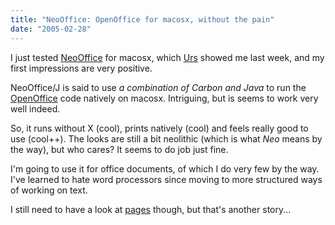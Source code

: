 ```yaml
---
title: "NeoOffice: OpenOffice for macosx, without the pain"
date: "2005-02-28"
---
```


I just tested [NeoOffice](http://www.neooffice.org/) for macosx, which [Urs](http://www.circle.ch) showed me last week, and my first impressions are very positive.

NeoOffice/J is said to use _a combination of Carbon and Java_ to run the [OpenOffice](http://www.openoffice.org) code natively on macosx. Intriguing, but is seems to work very well indeed.

So, it runs without X (cool), prints natively (cool) and feels really good to use (cool++). The looks are still a bit neolithic (which is what _Neo_ means by the way), but who cares? It seems to do job just fine.

I'm going to use it for office documents, of which I do very few by the way. I've learned to hate word processors since moving to more structured ways of working on text.

I still need to have a look at [pages](http://www.apple.com/iwork/pages/) though, but that's another story...
